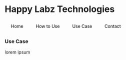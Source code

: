 <style>
nav {
  width: 100%;
  background-color: #dddddd;
  margin: 0;
  padding: 0;
}

nav ul {
  list-style-type: none;
  margin: 0;
  padding: 0;
}

nav li {
  float: left;
  margin: 0 10px !important;
}

nav a {
  display: block;
  padding: 10px;
  text-decoration: none;
  color: #000000;
}

nav a:hover {
  background-color: #ffffff;
  color: #000000;
}
</style>
    
# Happy Labz Technologies

<div>
<nav class="px-3 my-5 markdown-body">
  <ul>
    <li><a href="index.md">Home</a></li>
    <li><a href="static/how_to_use.md">How to Use</a></li>
    <li><a href="static/use_case.md">Use Case</a></li>
    <li><a href="static/contact.md">Contact</a></li>
  </ul>
</nav>
</div>

<br>
<br>

### Use Case
lorem ipsum